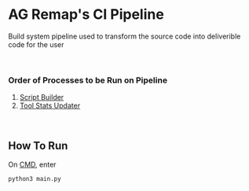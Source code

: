 # AG Remap's CI Pipeline

Build system pipeline used to transform the source code into deliverible code for the user

<br>

### Order of Processes to be Run on Pipeline
1. [Script Builder](https://github.com/nhok0169/Anime-Game-Remap/tree/update-readmes/Tools/ScriptBuilder)
2. [Tool Stats Updater](https://github.com/nhok0169/Anime-Game-Remap/tree/update-readmes/Tools/ToolStatsUpdater)

<br>

## How To Run
On [CMD](https://www.google.com/search?q=how+to+open+cmd+in+a+folder&oq=how+to+open+cmd), enter

```bash
python3 main.py
```

